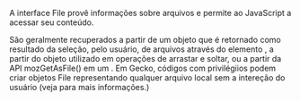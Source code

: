 A interface File provê informações sobre arquivos e permite ao JavaScript a acessar seu conteúdo.

São geralmente recuperados a partir de um objeto que é retornado como resultado da seleção, pelo usuário, de arquivos através do elemento , a partir do objeto utilizado em operações de arrastar e soltar, ou a partir da API mozGetAsFile() em um . Em Gecko, códigos com privilégiios podem criar objetos File representando qualquer arquivo local sem a intereção do usuário (veja para mais informações.)